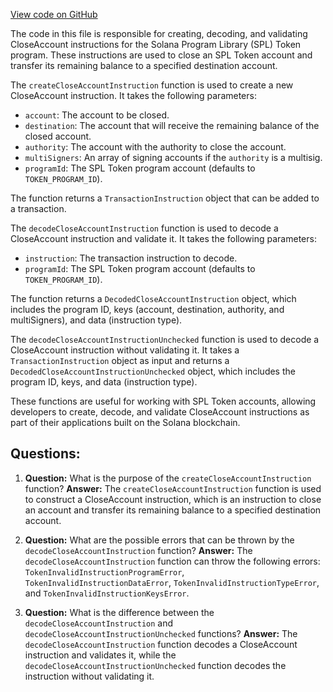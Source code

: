 [View code on GitHub](https://github.com/solana-labs/solana-program-library/token/js/src/instructions/closeAccount.ts)

The code in this file is responsible for creating, decoding, and validating CloseAccount instructions for the Solana Program Library (SPL) Token program. These instructions are used to close an SPL Token account and transfer its remaining balance to a specified destination account.

The `createCloseAccountInstruction` function is used to create a new CloseAccount instruction. It takes the following parameters:

- `account`: The account to be closed.
- `destination`: The account that will receive the remaining balance of the closed account.
- `authority`: The account with the authority to close the account.
- `multiSigners`: An array of signing accounts if the `authority` is a multisig.
- `programId`: The SPL Token program account (defaults to `TOKEN_PROGRAM_ID`).

The function returns a `TransactionInstruction` object that can be added to a transaction.

The `decodeCloseAccountInstruction` function is used to decode a CloseAccount instruction and validate it. It takes the following parameters:

- `instruction`: The transaction instruction to decode.
- `programId`: The SPL Token program account (defaults to `TOKEN_PROGRAM_ID`).

The function returns a `DecodedCloseAccountInstruction` object, which includes the program ID, keys (account, destination, authority, and multiSigners), and data (instruction type).

The `decodeCloseAccountInstructionUnchecked` function is used to decode a CloseAccount instruction without validating it. It takes a `TransactionInstruction` object as input and returns a `DecodedCloseAccountInstructionUnchecked` object, which includes the program ID, keys, and data (instruction type).

These functions are useful for working with SPL Token accounts, allowing developers to create, decode, and validate CloseAccount instructions as part of their applications built on the Solana blockchain.
## Questions: 
 1. **Question:** What is the purpose of the `createCloseAccountInstruction` function?
   **Answer:** The `createCloseAccountInstruction` function is used to construct a CloseAccount instruction, which is an instruction to close an account and transfer its remaining balance to a specified destination account.

2. **Question:** What are the possible errors that can be thrown by the `decodeCloseAccountInstruction` function?
   **Answer:** The `decodeCloseAccountInstruction` function can throw the following errors: `TokenInvalidInstructionProgramError`, `TokenInvalidInstructionDataError`, `TokenInvalidInstructionTypeError`, and `TokenInvalidInstructionKeysError`.

3. **Question:** What is the difference between the `decodeCloseAccountInstruction` and `decodeCloseAccountInstructionUnchecked` functions?
   **Answer:** The `decodeCloseAccountInstruction` function decodes a CloseAccount instruction and validates it, while the `decodeCloseAccountInstructionUnchecked` function decodes the instruction without validating it.